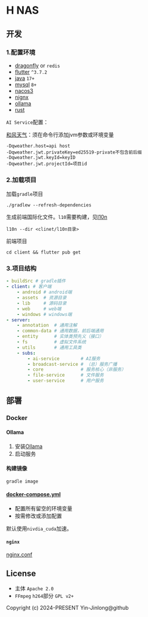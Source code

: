 # H NAS

## 开发

### 1.配置环境

- [dragonfly](https://www.dragonflydb.io/) or  `redis`
- [flutter](https://flutter.dev/) `^3.7.2`
- [java](https://www.oracle.com/java/) `17+`
- [mysql](https://www.mysql.com/) `8+`
- [nacos3](https://nacos.io/)
- [nignx](https://nginx.org/)
- [ollama](https://ollama.com/)
- [rust](https://www.rust-lang.org/)

`AI Service`配置：

[和风天气](https://dev.qweather.com/)：须在命令行添加jvm参数或环境变量

```text
-Dqweather.host=api host
-Dqweather.jwt.privateKey=ed25519-private不包含前后缀
-Dqweather.jwt.keyId=keyID
-Dqweather.jwt.projectId=项目id
```

### 2.加载项目

加载`gradle`项目

```shell
./gradlew --refresh-dependencies
```

生成前端国际化文件。`l10`需要构建，见[l10n](tools/l10n/README.md)

```shell
l10n --dir <clinet/l10n目录>
```

前端项目

```shell
cd client && flutter pub get
```

### 3.项目结构

```yaml
- buildSrc # gradle插件
- client: # 客户端
    - android # android端
    - assets  # 资源目录
    - lib     # 源码目录
    - web     # web端
    - windows # windows端
- server:
    - annotation  # 通用注解
    - common-data # 通用数据，前后端通用
    - entity      # 实体类预先义（接口）
    - fs          # 虚拟文件系统
    - utils       # 通用工具类
    - subs:
        - ai-service        # AI服务
        - broadcast-service # （总）服务广播
        - core              # 服务核心（非服务）
        - file-service      # 文件服务
        - user-service      # 用户服务
```

## 部署

### Docker

#### Ollama

1. 安装[Ollama](https://ollama.com/download)
2. 启动服务

#### 构建镜像

```shell
gradle image
```

#### [docker-compose.yml](server/docker-compose.yml)

- 配置所有留空的环境变量
- 按需修改或添加配置

默认使用`nivdia_cuda`加速。

#### `nginx`

[nginx.conf](server/nginx.conf)

## License

- 主体 `Apache 2.0`
- `FFmpeg` `h264`部分 `GPL v2+`

Copyright (c) 2024-PRESENT Yin-Jinlong@github
